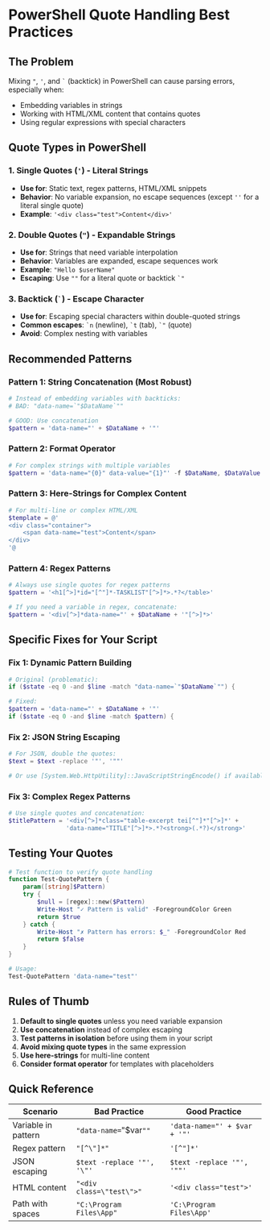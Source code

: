 # PowerShell Quote Handling Best Practices

## The Problem

Mixing `"`, `'`, and `` ` `` (backtick) in PowerShell can cause parsing errors, especially when:

- Embedding variables in strings
- Working with HTML/XML content that contains quotes
- Using regular expressions with special characters

## Quote Types in PowerShell

### 1. Single Quotes (`'`) - Literal Strings

- **Use for**: Static text, regex patterns, HTML/XML snippets
- **Behavior**: No variable expansion, no escape sequences (except `''` for a literal single quote)
- **Example**: `'<div class="test">Content</div>'`

### 2. Double Quotes (`"`) - Expandable Strings

- **Use for**: Strings that need variable interpolation
- **Behavior**: Variables are expanded, escape sequences work
- **Example**: `"Hello $userName"`
- **Escaping**: Use `""` for a literal quote or backtick `` `" ``

### 3. Backtick (`` ` ``) - Escape Character

- **Use for**: Escaping special characters within double-quoted strings
- **Common escapes**: `` `n `` (newline), `` `t `` (tab), `` `" `` (quote)
- **Avoid**: Complex nesting with variables

## Recommended Patterns

### Pattern 1: String Concatenation (Most Robust)

```powershell
# Instead of embedding variables with backticks:
# BAD: "data-name=`"$DataName`""

# GOOD: Use concatenation
$pattern = 'data-name="' + $DataName + '"'
```

### Pattern 2: Format Operator

```powershell
# For complex strings with multiple variables
$pattern = 'data-name="{0}" data-value="{1}"' -f $DataName, $DataValue
```

### Pattern 3: Here-Strings for Complex Content

```powershell
# For multi-line or complex HTML/XML
$template = @'
<div class="container">
    <span data-name="test">Content</span>
</div>
'@
```

### Pattern 4: Regex Patterns

```powershell
# Always use single quotes for regex patterns
$pattern = '<h1[^>]*id="[^"]*-TASKLIST"[^>]*>.*?</table>'

# If you need a variable in regex, concatenate:
$pattern = '<div[^>]*data-name="' + $DataName + '"[^>]*>'
```

## Specific Fixes for Your Script

### Fix 1: Dynamic Pattern Building

```powershell
# Original (problematic):
if ($state -eq 0 -and $line -match "data-name=`"$DataName`"") {

# Fixed:
$pattern = 'data-name="' + $DataName + '"'
if ($state -eq 0 -and $line -match $pattern) {
```

### Fix 2: JSON String Escaping

```powershell
# For JSON, double the quotes:
$text = $text -replace '"', '""'

# Or use [System.Web.HttpUtility]::JavaScriptStringEncode() if available
```

### Fix 3: Complex Regex Patterns

```powershell
# Use single quotes and concatenation:
$titlePattern = '<div[^>]*class="table-excerpt tei[^"]*"[^>]*' +
                'data-name="TITLE"[^>]*>.*?<strong>(.*?)</strong>'
```

## Testing Your Quotes

```powershell
# Test function to verify quote handling
function Test-QuotePattern {
    param([string]$Pattern)
    try {
        $null = [regex]::new($Pattern)
        Write-Host "✓ Pattern is valid" -ForegroundColor Green
        return $true
    } catch {
        Write-Host "✗ Pattern has errors: $_" -ForegroundColor Red
        return $false
    }
}

# Usage:
Test-QuotePattern 'data-name="test"'
```

## Rules of Thumb

1. **Default to single quotes** unless you need variable expansion
2. **Use concatenation** instead of complex escaping
3. **Test patterns in isolation** before using them in your script
4. **Avoid mixing quote types** in the same expression
5. **Use here-strings** for multi-line content
6. **Consider format operator** for templates with placeholders

## Quick Reference

| Scenario            | Bad Practice               | Good Practice                |
| ------------------- | -------------------------- | ---------------------------- |
| Variable in pattern | `"data-name=`"$var`""`     | `'data-name="' + $var + '"'` |
| Regex pattern       | `"[^\"]*"`                 | `'[^"]*'`                    |
| JSON escaping       | `$text -replace '"', '\"'` | `$text -replace '"', '""'`   |
| HTML content        | `"<div class=\"test\">"`   | `'<div class="test">'`       |
| Path with spaces    | `"C:\Program Files\App"`   | `'C:\Program Files\App'`     |
